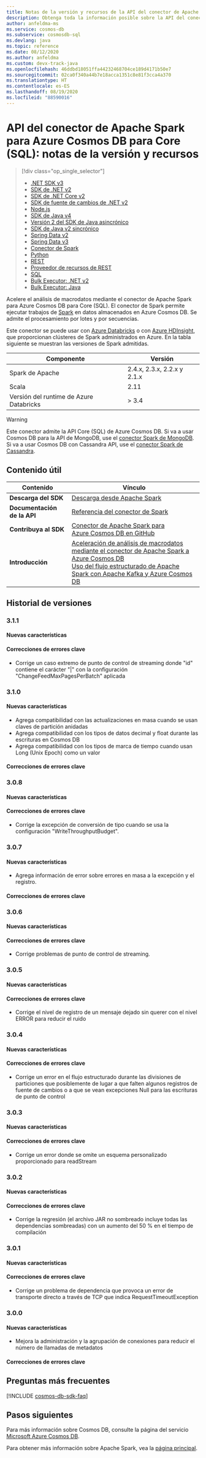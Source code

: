 ```yaml
---
title: Notas de la versión y recursos de la API del conector de Apache Spark para Azure Cosmos DB para SQL
description: Obtenga toda la información posible sobre la API del conector de Apache Spark para Azure Cosmos DB para SQL, incluidas la fechas de lanzamiento y de retirada, y los cambios realizados entre versiones del SDK de Java asincrónico para Azure Cosmos DB para SQL.
author: anfeldma-ms
ms.service: cosmos-db
ms.subservice: cosmosdb-sql
ms.devlang: java
ms.topic: reference
ms.date: 08/12/2020
ms.author: anfeldma
ms.custom: devx-track-java
ms.openlocfilehash: 46ddbd18051ffa44232468704ce189d4171b50e7
ms.sourcegitcommit: 02ca0f340a44b7e18acca1351c8e81f3cca4a370
ms.translationtype: HT
ms.contentlocale: es-ES
ms.lasthandoff: 08/19/2020
ms.locfileid: "88590016"
---
```

# <a name="azure-cosmos-db-apache-spark-connector-for-core-sql-api-release-notes-and-resources"></a>API del conector de Apache Spark para Azure Cosmos DB para Core (SQL): notas de la versión y recursos
> [!div class="op_single_selector"]
> * [.NET SDK v3](sql-api-sdk-dotnet-standard.md)
> * [SDK de .NET v2](sql-api-sdk-dotnet.md)
> * [SDK de .NET Core v2](sql-api-sdk-dotnet-core.md)
> * [SDK de fuente de cambios de .NET v2](sql-api-sdk-dotnet-changefeed.md)
> * [Node.js](sql-api-sdk-node.md)
> * [SDK de Java v4](sql-api-sdk-java-v4.md)
> * [Versión 2 del SDK de Java asincrónico](sql-api-sdk-async-java.md)
> * [SDK de Java v2 sincrónico](sql-api-sdk-java.md)
> * [Spring Data v2](sql-api-sdk-java-spring-v2.md)
> * [Spring Data v3](sql-api-sdk-java-spring-v3.md)
> * [Conector de Spark](sql-api-sdk-java-spark.md)
> * [Python](sql-api-sdk-python.md)
> * [REST](/rest/api/cosmos-db/)
> * [Proveedor de recursos de REST](/rest/api/cosmos-db-resource-provider/)
> * [SQL](sql-api-query-reference.md)
> * [Bulk Executor: .NET v2](sql-api-sdk-bulk-executor-dot-net.md)
> * [Bulk Executor: Java](sql-api-sdk-bulk-executor-java.md)

Acelere el análisis de macrodatos mediante el conector de Apache Spark para Azure Cosmos DB para Core (SQL). El conector de Spark permite ejecutar trabajos de [Spark](https://spark.apache.org/) en datos almacenados en Azure Cosmos DB. Se admite el procesamiento por lotes y por secuencias.

Este conector se puede usar con [Azure Databricks](https://azure.microsoft.com/services/databricks) o con [Azure HDInsight](https://azure.microsoft.com/services/hdinsight/), que proporcionan clústeres de Spark administrados en Azure. En la tabla siguiente se muestran las versiones de Spark admitidas.

| Componente | Versión |
|---------|-------|
| Spark de Apache | 2.4.x, 2.3.x, 2.2.x y 2.1.x |
| Scala | 2.11 |
| Versión del runtime de Azure Databricks | > 3.4 |

> [!WARNING]
> Este conector admite la API Core (SQL) de Azure Cosmos DB.
> Si va a usar Cosmos DB para la API de MongoDB, use el [conector Spark de MongoDB](https://docs.mongodb.com/spark-connector/master/).
> Si va a usar Cosmos DB con Cassandra API, use el [conector Spark de Cassandra](https://github.com/datastax/spark-cassandra-connector).
>

## <a name="helpful-content"></a>Contenido útil

| Contenido | Vínculo |
|---|---|
| **Descarga del SDK** | [Descarga desde Apache Spark](https://aka.ms/CosmosDB_OLTP_Spark_2.4_LKG) |
|**Documentación de la API** | [Referencia del conector de Spark]() |
|**Contribuya al SDK** | [Conector de Apache Spark para Azure Cosmos DB en GitHub](https://github.com/Azure/azure-cosmosdb-spark) | 
|**Introducción** | [Aceleración de análisis de macrodatos mediante el conector de Apache Spark a Azure Cosmos DB](https://docs.microsoft.com/azure/cosmos-db/spark-connector#bk_working_with_connector) <br> [Uso del flujo estructurado de Apache Spark con Apache Kafka y Azure Cosmos DB](https://docs.microsoft.com/azure/hdinsight/apache-kafka-spark-structured-streaming-cosmosdb?toc=/azure/cosmos-db/toc.json&bc=/azure/cosmos-db/breadcrumb/toc.json) | 

## <a name="release-history"></a>Historial de versiones

### <a name="311"></a>3.1.1
#### <a name="new-features"></a>Nuevas características
#### <a name="key-bug-fixes"></a>Correcciones de errores clave
* Corrige un caso extremo de punto de control de streaming donde "id" contiene el carácter "|" con la configuración "ChangeFeedMaxPagesPerBatch" aplicada

### <a name="310"></a>3.1.0
#### <a name="new-features"></a>Nuevas características
* Agrega compatibilidad con las actualizaciones en masa cuando se usan claves de partición anidadas
* Agrega compatibilidad con los tipos de datos decimal y float durante las escrituras en Cosmos DB
* Agrega compatibilidad con los tipos de marca de tiempo cuando usan Long (Unix Epoch) como un valor
#### <a name="key-bug-fixes"></a>Correcciones de errores clave

### <a name="308"></a>3.0.8
#### <a name="new-features"></a>Nuevas características
#### <a name="key-bug-fixes"></a>Correcciones de errores clave
* Corrige la excepción de conversión de tipo cuando se usa la configuración "WriteThroughputBudget".

### <a name="307"></a>3.0.7
#### <a name="new-features"></a>Nuevas características
* Agrega información de error sobre errores en masa a la excepción y el registro.
#### <a name="key-bug-fixes"></a>Correcciones de errores clave

### <a name="306"></a>3.0.6
#### <a name="new-features"></a>Nuevas características
#### <a name="key-bug-fixes"></a>Correcciones de errores clave
* Corrige problemas de punto de control de streaming.

### <a name="305"></a>3.0.5
#### <a name="new-features"></a>Nuevas características
#### <a name="key-bug-fixes"></a>Correcciones de errores clave
* Corrige el nivel de registro de un mensaje dejado sin querer con el nivel ERROR para reducir el ruido

### <a name="304"></a>3.0.4
#### <a name="new-features"></a>Nuevas características
#### <a name="key-bug-fixes"></a>Correcciones de errores clave
* Corrige un error en el flujo estructurado durante las divisiones de particiones que posiblemente de lugar a que falten algunos registros de fuente de cambios o a que se vean excepciones Null para las escrituras de punto de control

### <a name="303"></a>3.0.3
#### <a name="new-features"></a>Nuevas características
#### <a name="key-bug-fixes"></a>Correcciones de errores clave
* Corrige un error donde se omite un esquema personalizado proporcionado para readStream

### <a name="302"></a>3.0.2
#### <a name="new-features"></a>Nuevas características
#### <a name="key-bug-fixes"></a>Correcciones de errores clave
* Corrige la regresión (el archivo JAR no sombreado incluye todas las dependencias sombreadas) con un aumento del 50 % en el tiempo de compilación

### <a name="301"></a>3.0.1
#### <a name="new-features"></a>Nuevas características
#### <a name="key-bug-fixes"></a>Correcciones de errores clave
* Corrige un problema de dependencia que provoca un error de transporte directo a través de TCP que indica RequestTimeoutException

### <a name="300"></a>3.0.0
#### <a name="new-features"></a>Nuevas características
* Mejora la administración y la agrupación de conexiones para reducir el número de llamadas de metadatos
#### <a name="key-bug-fixes"></a>Correcciones de errores clave

## <a name="faq"></a>Preguntas más frecuentes
[!INCLUDE [cosmos-db-sdk-faq](../../includes/cosmos-db-sdk-faq.md)]

## <a name="next-steps"></a>Pasos siguientes

Para más información sobre Cosmos DB, consulte la página del servicio [Microsoft Azure Cosmos DB](https://azure.microsoft.com/services/cosmos-db/).

Para obtener más información sobre Apache Spark, vea la [página principal](https://spark.apache.org/).